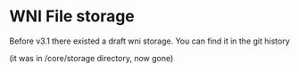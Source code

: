 # WNI File storage
Before v3.1 there existed a draft wni storage. You can find it in the git
history

(it was in /core/storage directory, now gone)
